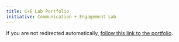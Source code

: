```yaml
---
title: C+E Lab Portfolio
initiative: Communication + Engagement Lab
---
```


<script type="text/javascript">
    window.location.href = "/comms-engagement-portfolio"
</script>

If you are not redirected automatically, [follow this link to the portfolio](/comms-engagement-portfolio).
